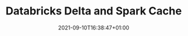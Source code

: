 ---
title: "Databricks Delta and Spark Cache"
date: 2021-09-10T16:38:47+01:00
description : "Databricks Delta and Spark Cache"
type: blog
image: images/portfolio/adb-delta-spark-cache/adb-delta-spark-cache-portfolio.png
categories: ["Azure", "Databricks"]
draft: false
url: "blog/adb-delta-spark-cache"

---